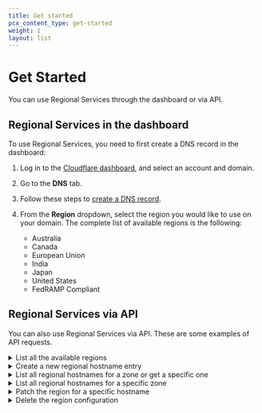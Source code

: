 ```yaml
---
title: Get started
pcx_content_type: get-started
weight: 1
layout: list
---
```


# Get Started

You can use Regional Services through the dashboard or via API.

## Regional Services in the dashboard

To use Regional Services, you need to first create a DNS record in the dashboard:

1. Log in to the [Cloudflare dashboard](https://dash.cloudflare.com/), and select an account and domain.
2. Go to the **DNS** tab.
3. Follow these steps to [create a DNS record](/dns/manage-dns-records/how-to/create-dns-records/).
4. From the **Region** dropdown, select the region you would like to use on your domain. The complete list of available regions is the following:

    - Australia
    - Canada
    - European Union
    - India
    - Japan
    - United States
    - FedRAMP Compliant

## Regional Services via API

You can also use Regional Services via API. These are some examples of API requests.

<details>
<summary>List all the available regions</summary>
<div>

```bash
---
header: Request
---
curl -X GET "https://api.cloudflare.com/client/v4/accounts/<ACCOUNT_ID>/addressing/regional_hostnames/regions" \
     -H "Content-Type:application/json" \
     -H "X-Auth-Key:<API_KEY>" \
     -H "X-Auth-Email:<EMAIL>" | jq .
```

```json
---
header: Response
---
{
  "success": true,
  "errors": [],
  "result": [
    {
      "key": "ca",
      "label": "Canada"
    },
    {
      "key": "eu",
      "label": "Europe"
    }
  ],
  "messages": []
}
```

</div>
</details>

<details>
<summary>Create a new regional hostname entry</summary>
<div>

```bash
---
header: Request
---
curl -X POST "https://api.cloudflare.com/client/v4/zones/<ZONE_ID>addressing/regional_hostnames" \
     -H "Content-Type:application/json" \
     -H "X-Auth-Key:<API_KEY>" \
     -H "X-Auth-Email:<EMAIL>" \
     -d '{"hostname": "ca.regional.ipam.rocks", "region_key": "ca"}' | jq .
```

```json
---
header: Response
---
{
  "success": true,
  "errors": [],
  "result": {
    "hostname": "ca.regional.ipam.rocks",
    "region_key": "ca",
    "created_on": "2023-01-13T23:59:45.276558Z"
  },
  "messages": []
}
```

</div>
</details>

<details>
<summary>List all regional hostnames for a zone or get a specific one</summary>
<div>

```bash
---
header: Request
---
curl -X GET "https://api.cloudflare.com/client/v4/zones/<ZONE_ID>/addressing/regional_hostnames" \
     -H "Content-Type:application/json" \
     -H "X-Auth-Key:<API_KEY>" \
     -H "X-Auth-Email:<EMAIL>" | jq .
```

```json
---
header: Response
---
{
  "success": true,
  "errors": [],
  "result": [
    {
      "hostname": "ca.regional.ipam.rocks",
      "region_key": "ca",
      "created_on": "2023-01-14T00:47:57.060267Z"
    }
  ],
  "messages": []
}
```

</div>
</details>

<details>
<summary>List all regional hostnames for a specific zone</summary>
<div>

```bash
---
header: Request
---
curl -X GET "https://api.cloudflare.com/client/v4/zones/<ZONE_ID>/addressing/regional_hostnames/ca.regional.ipam.rocks" \
     -H "Content-Type:application/json" \
     -H "X-Auth-Key:<API_KEY>" \
     -H "X-Auth-Email:<EMAIL>" | jq .
```

```json
---
header: Response
---
{
  "success": true,
  "errors": [],
  "result": {
    "hostname": "ca.regional.ipam.rocks",
    "region_key": "ca",
    "created_on": "2023-01-13T23:59:45.276558Z"
  },
  "messages": []
}
```

</div>
</details>

<details>
<summary>Patch the region for a specific hostname</summary>
<div>

```bash
---
header: Request
---
curl -X PATCH "https://api.cloudflare.com/client/v4/zones/<ZONE_ID>/addressing/regional_hostnames/ca.regional.ipam.rocks" \
     -H "Content-Type:application/json" \
     -H "X-Auth-Key:<API_KEY>" \
     -H "X-Auth-Email:<EMAIL>" \
     -d '{"region_key": "eu"}' | jq .
```

```json
---
header: Response
---
{
  "success": true,
  "errors": [],
  "result": {
    "hostname": "ca.regional.ipam.rocks",
    "region_key": "eu",
    "created_on": "2023-01-13T23:59:45.276558Z"
  },
  "messages": []
}
```

</div>
</details>

<details>
<summary>Delete the region configuration</summary>
<div>

```bash
---
header: Request
---
curl -X DELETE "https://api.cloudflare.com/client/v4/zones/<ZONE_ID>/addressing/regional_hostnames/ca.regional.ipam.rocks" \
     -H "Content-Type:application/json" \
     -H "X-Auth-Key:<API_KEY>" \
     -H "X-Auth-Email:<EMAIL>" | jq .
```

```json
---
header: Response
---
{
  "success": true,
  "errors": [],
  "result": null,
  "messages": []
}
```

</div>
</details>
